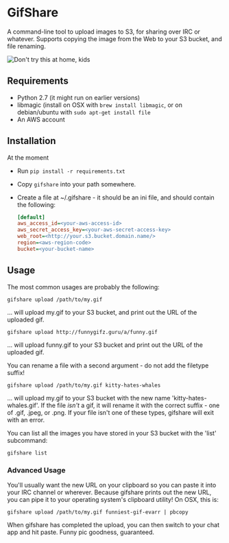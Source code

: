GifShare
========

A command-line tool to upload images to S3, for sharing over IRC or whatever.
Supports copying the image from the Web to your S3 bucket, and file renaming.

![Don't try this at home, kids](http://gifs.ninjarockstar.guru/kitty-throw.gif)


Requirements
------------

* Python 2.7 (it might run on earlier versions)
* libmagic (install on OSX with `brew install libmagic`, or on debian/ubuntu
  with `sudo apt-get install file`
* An AWS account


Installation
------------

At the moment

* Run `pip install -r requirements.txt`
* Copy `gifshare` into your path somewhere.
* Create a file at ~/.gifshare - it should be an ini file, and should contain
  the following:

    ```ini
    [default]
    aws_access_id=<your-aws-access-id>
    aws_secret_access_key=<your-aws-secret-access-key>
    web_root=<http://your.s3.bucket.domain.name/>
    region=<aws-region-code>
    bucket=<your-bucket-name>
    ```


Usage
-----

The most common usages are probably the following:

    gifshare upload /path/to/my.gif

... will upload my.gif to your S3 bucket, and print out the URL of the
uploaded gif.

    gifshare upload http://funnygifz.guru/a/funny.gif

... will upload funny.gif to your S3 bucket and print out the URL of the
uploaded gif.

You can rename a file with a second argument - do not add the filetype suffix!

    gifshare upload /path/to/my.gif kitty-hates-whales

... will upload my.gif to your S3 bucket with the new name
'kitty-hates-whales.gif'.  If the file *isn't* a gif, it will rename it with
the correct suffix - one of .gif, .jpeg, or .png. If your file isn't one of
these types, gifshare will exit with an error.

You can list all the images you have stored in your S3 bucket with the 'list'
subcommand:

	gifshare list

### Advanced Usage

You'll usually want the new URL on your clipboard so you can paste it into your
IRC channel or wherever. Because gifshare prints out the new URL, you can pipe
it to your operating system's clipboard utility! On OSX, this is:

    gifshare upload /path/to/my.gif funniest-gif-evarr | pbcopy

When gifshare has completed the upload, you can then switch to your chat app
and hit paste. Funny pic goodness, guaranteed.
